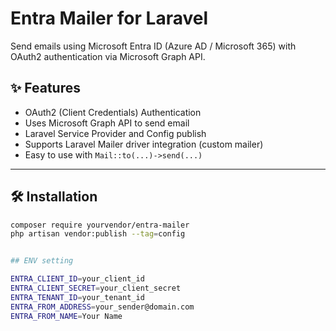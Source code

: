 # Entra Mailer for Laravel

Send emails using Microsoft Entra ID (Azure AD / Microsoft 365) with OAuth2 authentication via Microsoft Graph API.

## ✨ Features

- OAuth2 (Client Credentials) Authentication
- Uses Microsoft Graph API to send email
- Laravel Service Provider and Config publish
- Supports Laravel Mailer driver integration (custom mailer)
- Easy to use with `Mail::to(...)->send(...)`

---

## 🛠 Installation

```bash
composer require yourvendor/entra-mailer
php artisan vendor:publish --tag=config


## ENV setting

ENTRA_CLIENT_ID=your_client_id
ENTRA_CLIENT_SECRET=your_client_secret
ENTRA_TENANT_ID=your_tenant_id
ENTRA_FROM_ADDRESS=your_sender@domain.com
ENTRA_FROM_NAME=Your Name